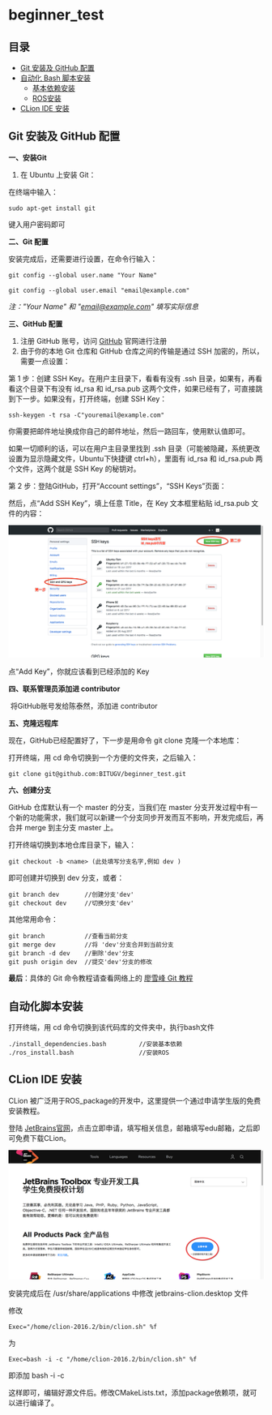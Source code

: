 # beginner_test
## 目录

<ul type="disc">
<li><a href="#C1"> Git 安装及 GitHub 配置</a></li>
<li>
    <a href="#C2">自动化 Bash 脚本安装</a>
    <ul>
        <li><a href="#C2">基本依赖安装</a></li>
        <li><a href="#C2">ROS安装</a></li>
    </ul>
</li>
<li><a href="#C3">CLion IDE 安装</a></li>
</ul> 

<a name="C1"><h2> Git 安装及 GitHub 配置</h2></a>

**一、安装Git**

1. 在 Ubuntu 上安装 Git：

在终端中输入：

```shell
sudo apt-get install git
```

键入用户密码即可

**二、Git 配置**

安装完成后，还需要进行设置，在命令行输入：

```shell
git config --global user.name "Your Name" 
```

```Shell
git config --global user.email "email@example.com" 
```

*注："Your Name" 和 "email@example.com" 填写实际信息*

**三、GitHub 配置**

1. 注册 GitHub 账号，访问 [GitHub](github.com) 官网进行注册
2. 由于你的本地 Git 仓库和 GitHub 仓库之间的传输是通过 SSH 加密的，所以，需要一点设置：

第 1 步：创建 SSH Key。在用户主目录下，看看有没有 .ssh 目录，如果有，再看看这个目录下有没有 id_rsa 和 id_rsa.pub 这两个文件，如果已经有了，可直接跳到下一步。如果没有，打开终端，创建 SSH Key：

```shell
ssh-keygen -t rsa -C"youremail@example.com"
```

你需要把邮件地址换成你自己的邮件地址，然后一路回车，使用默认值即可。

如果一切顺利的话，可以在用户主目录里找到 .ssh 目录（可能被隐藏，系统更改设置为显示隐藏文件，Ubuntu下快捷键 ctrl+h），里面有 id_rsa 和 id_rsa.pub 两个文件，这两个就是 SSH Key 的秘钥对。

第 2 步：登陆GitHub，打开“Account settings”，“SSH Keys”页面：

然后，点“Add SSH Key”，填上任意 Title，在 Key 文本框里粘贴 id_rsa.pub 文件的内容：

![](https://raw.githubusercontent.com/BITUGV/beginner_test/master/pic/add.png)

点“Add Key”，你就应该看到已经添加的 Key

**四、联系管理员添加进 contributor**

​	将GitHub账号发给陈泰然，添加进 contributor

**五、克隆远程库**

现在，GitHub已经配置好了，下一步是用命令 git clone 克隆一个本地库：

打开终端，用 cd 命令切换到一个方便的文件夹，之后输入：

```shell
git clone git@github.com:BITUGV/beginner_test.git
```

**六、创建分支**

GitHub 仓库默认有一个 master 的分支，当我们在 master 分支开发过程中有一个新的功能需求，我们就可以新建一个分支同步开发而互不影响，开发完成后，再合并 merge 到主分支 master 上。

打开终端切换到本地仓库目录下，输入：

```shell
git checkout -b <name> (此处填写分支名字,例如 dev )
```

即可创建并切换到 dev 分支，或者：

```shell
git branch dev       //创建分支'dev'
git checkout dev     //切换分支'dev'
```

其他常用命令：

```shell
git branch           //查看当前分支
git merge dev        //将 'dev'分支合并到当前分支
git branch -d dev    //删除'dev'分支
git push origin dev  //提交'dev'分支的修改
```

**最后**：具体的 Git 命令教程请查看网络上的 [廖雪峰 Git 教程](https://www.liaoxuefeng.com/wiki/0013739516305929606dd18361248578c67b8067c8c017b000)

<a name="C2"><h2>自动化脚本安装</h2></a>

打开终端，用 cd 命令切换到该代码库的文件夹中，执行bash文件

```shell
./install_dependencies.bash         //安装基本依赖
./ros_install.bash                  //安装ROS
```

<a name="C3"><h2>CLion IDE 安装</h2></a>

CLion 被广泛用于ROS_package的开发中，这里提供一个通过申请学生版的免费安装教程。

登陆  [JetBrains官网](https://www.jetbrains.com/zh/student/)，点击立即申请，填写相关信息，邮箱填写edu邮箱，之后即可免费下载CLion。

![](https://raw.githubusercontent.com/BITUGV/beginner_test/master/pic/register.png)

安装完成后在 /usr/share/applications 中修改 jetbrains-clion.desktop 文件

修改

```shell
Exec="/home/clion-2016.2/bin/clion.sh" %f
```

为

```shell
Exec=bash -i -c "/home/clion-2016.2/bin/clion.sh" %f
```

即添加 bash -i -c

这样即可，编辑好源文件后。修改CMakeLists.txt，添加package依赖项，就可以进行编译了。